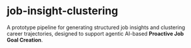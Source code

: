 # job-insight-clustering
A prototype pipeline for generating structured job insights and clustering career trajectories, designed to support agentic AI-based **Proactive Job Goal Creation**.

